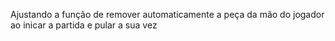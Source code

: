 Ajustando a função de remover automaticamente a peça da mão do jogador ao inicar a partida e pular a sua vez
